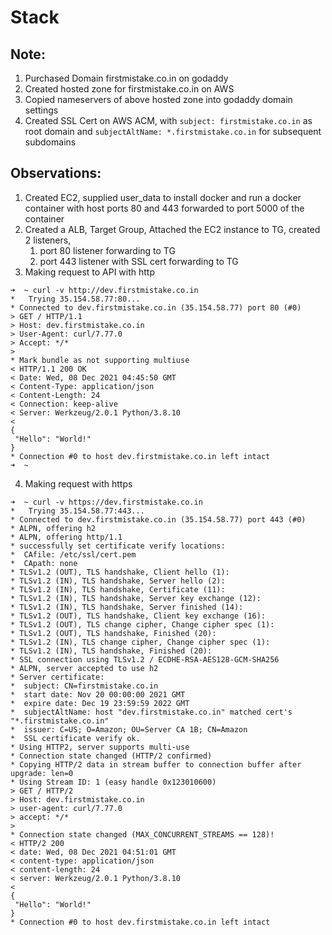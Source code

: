  # Stack


## Note:
1. Purchased Domain firstmistake.co.in on godaddy
2. Created hosted zone for firstmistake.co.in on AWS
3. Copied nameservers of above hosted zone into godaddy domain settings
4. Created SSL Cert on AWS ACM, with ```subject: firstmistake.co.in``` as root domain and ```subjectAltName: *.firstmistake.co.in``` for subsequent subdomains


## Observations:

 1. Created EC2, supplied user_data to install docker and run a docker container with host ports 80 and 443 forwarded to port 5000 of the container
 2. Created a ALB, Target Group, Attached the EC2 instance to TG, created 2 listeners,
    1. port 80 listener forwarding to TG
    2. port 443 listener with SSL cert forwarding to TG
 3. Making request to API with http
 ```
 ➜  ~ curl -v http://dev.firstmistake.co.in
*   Trying 35.154.58.77:80...
* Connected to dev.firstmistake.co.in (35.154.58.77) port 80 (#0)
> GET / HTTP/1.1
> Host: dev.firstmistake.co.in
> User-Agent: curl/7.77.0
> Accept: */*
> 
* Mark bundle as not supporting multiuse
< HTTP/1.1 200 OK
< Date: Wed, 08 Dec 2021 04:45:50 GMT
< Content-Type: application/json
< Content-Length: 24
< Connection: keep-alive
< Server: Werkzeug/2.0.1 Python/3.8.10
< 
{
  "Hello": "World!"
}
* Connection #0 to host dev.firstmistake.co.in left intact
➜  ~ 

 ```
 4. Making request with https
 ```
 ➜  ~ curl -v https://dev.firstmistake.co.in
*   Trying 35.154.58.77:443...
* Connected to dev.firstmistake.co.in (35.154.58.77) port 443 (#0)
* ALPN, offering h2
* ALPN, offering http/1.1
* successfully set certificate verify locations:
*  CAfile: /etc/ssl/cert.pem
*  CApath: none
* TLSv1.2 (OUT), TLS handshake, Client hello (1):
* TLSv1.2 (IN), TLS handshake, Server hello (2):
* TLSv1.2 (IN), TLS handshake, Certificate (11):
* TLSv1.2 (IN), TLS handshake, Server key exchange (12):
* TLSv1.2 (IN), TLS handshake, Server finished (14):
* TLSv1.2 (OUT), TLS handshake, Client key exchange (16):
* TLSv1.2 (OUT), TLS change cipher, Change cipher spec (1):
* TLSv1.2 (OUT), TLS handshake, Finished (20):
* TLSv1.2 (IN), TLS change cipher, Change cipher spec (1):
* TLSv1.2 (IN), TLS handshake, Finished (20):
* SSL connection using TLSv1.2 / ECDHE-RSA-AES128-GCM-SHA256
* ALPN, server accepted to use h2
* Server certificate:
*  subject: CN=firstmistake.co.in
*  start date: Nov 20 00:00:00 2021 GMT
*  expire date: Dec 19 23:59:59 2022 GMT
*  subjectAltName: host "dev.firstmistake.co.in" matched cert's "*.firstmistake.co.in"
*  issuer: C=US; O=Amazon; OU=Server CA 1B; CN=Amazon
*  SSL certificate verify ok.
* Using HTTP2, server supports multi-use
* Connection state changed (HTTP/2 confirmed)
* Copying HTTP/2 data in stream buffer to connection buffer after upgrade: len=0
* Using Stream ID: 1 (easy handle 0x123010600)
> GET / HTTP/2
> Host: dev.firstmistake.co.in
> user-agent: curl/7.77.0
> accept: */*
> 
* Connection state changed (MAX_CONCURRENT_STREAMS == 128)!
< HTTP/2 200 
< date: Wed, 08 Dec 2021 04:51:01 GMT
< content-type: application/json
< content-length: 24
< server: Werkzeug/2.0.1 Python/3.8.10
< 
{
  "Hello": "World!"
}
* Connection #0 to host dev.firstmistake.co.in left intact
 ```